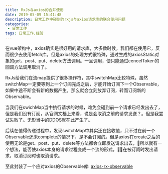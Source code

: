 ```yaml
---
title: RxJs与axios的合并使用
date: 2019-05-09 15:41:48
description: 日常工作中碰到的rxjs与axios请求库的联合使用问题
categories:
 - 日常工作
tags: 日常工作,经验
---
```


在vue架构中，axios确实是很好用的请求库，大多数时候，我们都在使用它，反而很少去使用fetch库。但是axios的处理方式很特殊，通过生成的axiosStatic对象的get、post、put、delete方法调用。一旦调用，便只能通过cencelToken的回调方法调用取消了。

RxJs给我们在流map提供了很多操作符，其中switchMap比较特殊，虽然switchMap一定要等到上一个订阅完成之后，才能开始订阅下一个Observable，如果中途不断会有新的数据产生，那么就会立刻放弃订阅，转而订阅新的Observable。

当我们在swichMap当中执行请求的时候，难免会碰到前一个请求已经发出去了，但是我们没有订阅，从官网文档上来看，说是会取消之前的请求发送？。但是我尝试失败了。无形当中的DDOS就在此产生了。

后续在值得传递过程中，发现switchMap中其实还在接收值，只不过在前一个Observable还未complete的情况下，是不会订阅的。但是axios在create之后的使用无论是get、post、put、delete等方法都会立即发送请求出去，所以就有一个想法，能否使axios本身的请求过程变成一个流的形式，在被订阅时发出请求，取消订阅时也取消请求。

至此封装了一个应对axios的Observable库: [axios-rx-observable](https://github.com/lintakejs/axios-rx-observable)